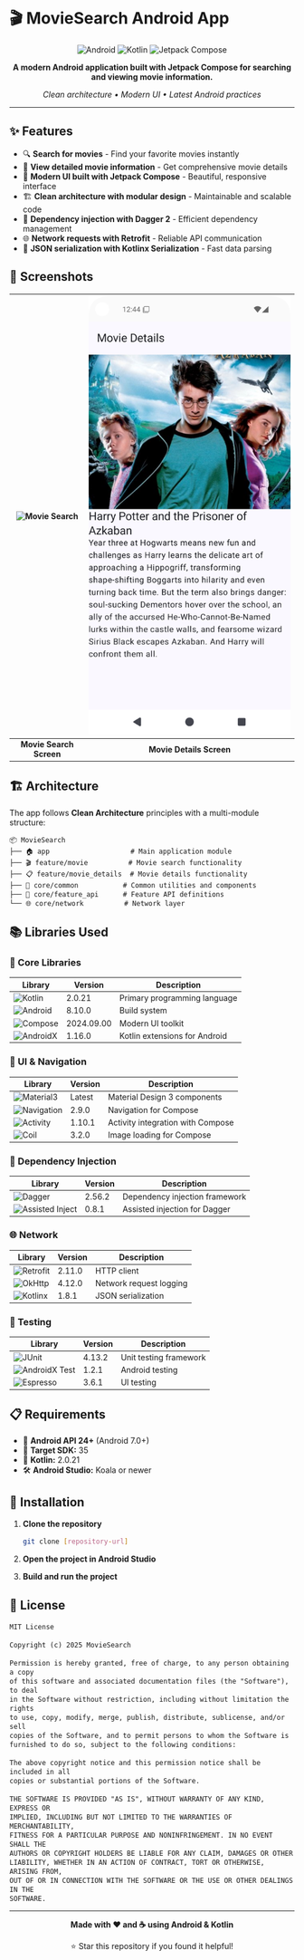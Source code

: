 # 🎬 MovieSearch Android App

<div style="text-align: center;">

![Android](https://img.shields.io/badge/Android-3DDC84?style=for-the-badge&logo=android&logoColor=white)
![Kotlin](https://img.shields.io/badge/kotlin-%237F52FF.svg?style=for-the-badge&logo=kotlin&logoColor=white)
![Jetpack Compose](https://img.shields.io/badge/Jetpack%20Compose-4285F4?style=for-the-badge&logo=jetpack-compose&logoColor=white)

**A modern Android application built with Jetpack Compose for searching and viewing movie
information.**

*Clean architecture • Modern UI • Latest Android practices*

</div>

---

## ✨ Features

- 🔍 **Search for movies** - Find your favorite movies instantly
- 📱 **View detailed movie information** - Get comprehensive movie details
- 🎨 **Modern UI built with Jetpack Compose** - Beautiful, responsive interface
- 🏗️ **Clean architecture with modular design** - Maintainable and scalable code
- 💉 **Dependency injection with Dagger 2** - Efficient dependency management
- 🌐 **Network requests with Retrofit** - Reliable API communication
- 📄 **JSON serialization with Kotlinx Serialization** - Fast data parsing

## 📸 Screenshots

<div style="text-align: center;">

 ![Movie Search](screenshots/movie_search.png) | ![Movie Details](screenshots/movie_details.png) 
:---------------------------------------------:|:-----------------------------------------------:
            **Movie Search Screen**            |            **Movie Details Screen**             

</div>

## 🏗️ Architecture

The app follows **Clean Architecture** principles with a multi-module structure:

```
📦 MovieSearch
├── 🏠 app                    # Main application module
├── 🎬 feature/movie          # Movie search functionality
├── 📋 feature/movie_details  # Movie details functionality
├── 🔧 core/common           # Common utilities and components
├── 🔌 core/feature_api      # Feature API definitions
└── 🌐 core/network          # Network layer
```

## 📚 Libraries Used

### 🚀 Core Libraries

| Library                                                                                                 | Version    | Description                   |
|---------------------------------------------------------------------------------------------------------|------------|-------------------------------|
| ![Kotlin](https://img.shields.io/badge/Kotlin-7F52FF?style=flat&logo=kotlin&logoColor=white)            | 2.0.21     | Primary programming language  |
| ![Android](https://img.shields.io/badge/AGP-3DDC84?style=flat&logo=android&logoColor=white)             | 8.10.0     | Build system                  |
| ![Compose](https://img.shields.io/badge/Compose-4285F4?style=flat&logo=jetpack-compose&logoColor=white) | 2024.09.00 | Modern UI toolkit             |
| ![AndroidX](https://img.shields.io/badge/AndroidX-3DDC84?style=flat&logo=android&logoColor=white)       | 1.16.0     | Kotlin extensions for Android |

### 🎨 UI & Navigation

| Library                                                                                                       | Version | Description                       |
|---------------------------------------------------------------------------------------------------------------|---------|-----------------------------------|
| ![Material3](https://img.shields.io/badge/Material3-757575?style=flat&logo=material-design&logoColor=white)   | Latest  | Material Design 3 components      |
| ![Navigation](https://img.shields.io/badge/Navigation-4285F4?style=flat&logo=jetpack-compose&logoColor=white) | 2.9.0   | Navigation for Compose            |
| ![Activity](https://img.shields.io/badge/Activity-3DDC84?style=flat&logo=android&logoColor=white)             | 1.10.1  | Activity integration with Compose |
| ![Coil](https://img.shields.io/badge/Coil-FF6B35?style=flat&logo=coil&logoColor=white)                        | 3.2.0   | Image loading for Compose         |

### 💉 Dependency Injection

| Library                                                                                       | Version | Description                    |
|-----------------------------------------------------------------------------------------------|---------|--------------------------------|
| ![Dagger](https://img.shields.io/badge/Dagger2-FF6B35?style=flat&logo=dagger&logoColor=white) | 2.56.2  | Dependency injection framework |
| ![Assisted Inject](https://img.shields.io/badge/Assisted%20Inject-FF6B35?style=flat)          | 0.8.1   | Assisted injection for Dagger  |

### 🌐 Network

| Library                                                                                                        | Version | Description             |
|----------------------------------------------------------------------------------------------------------------|---------|-------------------------|
| ![Retrofit](https://img.shields.io/badge/Retrofit-48B983?style=flat&logo=retrofit&logoColor=white)             | 2.11.0  | HTTP client             |
| ![OkHttp](https://img.shields.io/badge/OkHttp-48B983?style=flat&logo=okhttp&logoColor=white)                   | 4.12.0  | Network request logging |
| ![Kotlinx](https://img.shields.io/badge/Kotlinx%20Serialization-7F52FF?style=flat&logo=kotlin&logoColor=white) | 1.8.1   | JSON serialization      |

### 🧪 Testing

| Library                                                                                                       | Version | Description            |
|---------------------------------------------------------------------------------------------------------------|---------|------------------------|
| ![JUnit](https://img.shields.io/badge/JUnit-25A162?style=flat&logo=junit5&logoColor=white)                    | 4.13.2  | Unit testing framework |
| ![AndroidX Test](https://img.shields.io/badge/AndroidX%20Test-3DDC84?style=flat&logo=android&logoColor=white) | 1.2.1   | Android testing        |
| ![Espresso](https://img.shields.io/badge/Espresso-3DDC84?style=flat&logo=android&logoColor=white)             | 3.6.1   | UI testing             |

## 📋 Requirements

- 📱 **Android API 24+** (Android 7.0+)
- 🎯 **Target SDK:** 35
- 🔧 **Kotlin:** 2.0.21
- 🛠️ **Android Studio:** Koala or newer

## 🚀 Installation

1. **Clone the repository**
   ```bash
   git clone [repository-url]
   ```

2. **Open the project in Android Studio**

3. **Build and run the project**

## 📄 License

```
MIT License

Copyright (c) 2025 MovieSearch

Permission is hereby granted, free of charge, to any person obtaining a copy
of this software and associated documentation files (the "Software"), to deal
in the Software without restriction, including without limitation the rights
to use, copy, modify, merge, publish, distribute, sublicense, and/or sell
copies of the Software, and to permit persons to whom the Software is
furnished to do so, subject to the following conditions:

The above copyright notice and this permission notice shall be included in all
copies or substantial portions of the Software.

THE SOFTWARE IS PROVIDED "AS IS", WITHOUT WARRANTY OF ANY KIND, EXPRESS OR
IMPLIED, INCLUDING BUT NOT LIMITED TO THE WARRANTIES OF MERCHANTABILITY,
FITNESS FOR A PARTICULAR PURPOSE AND NONINFRINGEMENT. IN NO EVENT SHALL THE
AUTHORS OR COPYRIGHT HOLDERS BE LIABLE FOR ANY CLAIM, DAMAGES OR OTHER
LIABILITY, WHETHER IN AN ACTION OF CONTRACT, TORT OR OTHERWISE, ARISING FROM,
OUT OF OR IN CONNECTION WITH THE SOFTWARE OR THE USE OR OTHER DEALINGS IN THE
SOFTWARE.
```

---

<div style="text-align: center;">

**Made with ❤️ and ☕ using Android & Kotlin**

⭐ Star this repository if you found it helpful!

</div>
